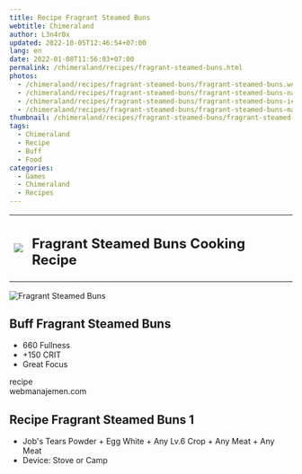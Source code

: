 ```yaml
---
title: Recipe Fragrant Steamed Buns
webtitle: Chimeraland
author: L3n4r0x
updated: 2022-10-05T12:46:54+07:00
lang: en
date: 2022-01-08T11:56:03+07:00
permalink: /chimeraland/recipes/fragrant-steamed-buns.html
photos:
  - /chimeraland/recipes/fragrant-steamed-buns/fragrant-steamed-buns.webp
  - /chimeraland/recipes/fragrant-steamed-buns/fragrant-steamed-buns-name.webp
  - /chimeraland/recipes/fragrant-steamed-buns/fragrant-steamed-buns-icon.webp
  - /chimeraland/recipes/fragrant-steamed-buns/fragrant-steamed-buns-material.webp
thumbnail: /chimeraland/recipes/fragrant-steamed-buns/fragrant-steamed-buns.webp
tags:
  - Chimeraland
  - Recipe
  - Buff
  - Food
categories:
  - Games
  - Chimeraland
  - Recipes
---
```


<section id="bootstrap-wrapper">
  <link
    rel="stylesheet"
    href="https://cdn.statically.io/gh/dimaslanjaka/Web-Manajemen/40ac3225/css/bootstrap-4.5-wrapper.css"
  />
  <div class="row mb-2">
    <div class="col-md-12 mb-2">
      <table class="table" id="post-info">
        <tbody>
          <tr>
            <td>
              <img
                class="d-inline-block me-2"
                src="/chimeraland/recipes/fragrant-steamed-buns/fragrant-steamed-buns-icon.webp"
                width="auto"
                height="auto"
              />
            </td>
            <td><h1 class="fs-5">Fragrant Steamed Buns Cooking Recipe</h1></td>
          </tr>
        </tbody>
      </table>
    </div>
  </div>
  <div class="card mb-2">
    <div class="row g-0">
      <div class="col-sm-4 position-relative mb-2">
        <img
          src="/chimeraland/recipes/fragrant-steamed-buns/fragrant-steamed-buns-material.webp"
          class="card-img fit-cover w-100 h-100"
          alt="Fragrant Steamed Buns"
          data-fancybox="true"
        />
      </div>
      <div class="col-sm-8 mb-2">
        <div class="card-body">
          <h2 class="card-title fs-5">Buff Fragrant Steamed Buns</h2>
          <div class="card-text">
            <ul>
              <li>660 Fullness</li>
              <li>+150 CRIT</li>
              <li>Great Focus</li>
            </ul>
          </div>
          <span class="badge rounded-pill bg-dark text-white">recipe</span>
        </div>
        <div class="card-footer text-end text-muted">webmanajemen.com</div>
      </div>
    </div>
  </div>
  <div class="row mb-2">
    <div class="col-12 col-lg-6 recipe-item mb-2">
      <div class="card">
        <div class="card-body">
          <h2 class="card-title fs-5">Recipe Fragrant Steamed Buns 1</h2>
          <div class="card-text">
            <ul>
              <li>
                Job&#x27;s Tears Powder<span> + </span>Egg White<span> + </span
                >Any Lv.6 Crop<span> + </span>Any Meat<span> + </span>Any Meat
              </li>
              <li>Device: Stove or Camp</li>
            </ul>
          </div>
        </div>
      </div>
    </div>
  </div>
</section>